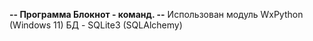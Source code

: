 **-- Программа Блокнот - команд. --**
Использован модуль WxPython (Windows 11)
БД - SQLite3 (SQLAlchemy)
